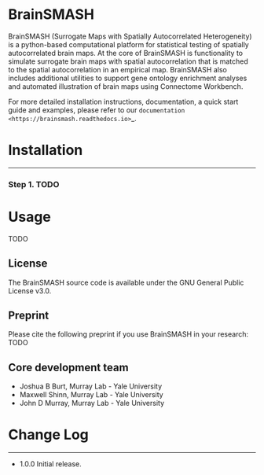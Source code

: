 BrainSMASH
==========

BrainSMASH (Surrogate Maps with Spatially Autocorrelated Heterogeneity) is a 
python-based computational platform for statistical testing of spatially
autocorrelated brain maps. At the core of BrainSMASH is functionality to 
simulate surrogate brain maps with spatial autocorrelation that is matched
to the spatial autocorrelation in an empirical map. BrainSMASH also includes
additional utilities to support gene ontology enrichment analyses and automated
illustration of brain maps using Connectome Workbench.

For more detailed installation instructions, documentation, a quick start guide
and examples, please refer to our `documentation <https://brainsmash.readthedocs.io>`_.

Installation
============
---

### Step 1. TODO

Usage
=====
TODO

License
-------

The BrainSMASH source code is available under the GNU General Public License v3.0.

Preprint
--------

Please cite the following preprint if you use BrainSMASH in your research: TODO

Core development team
---------------------

* Joshua B Burt, Murray Lab - Yale University
* Maxwell Shinn, Murray Lab - Yale University
* John D Murray, Murray Lab - Yale University

Change Log
==========
---

* 1.0.0 Initial release.